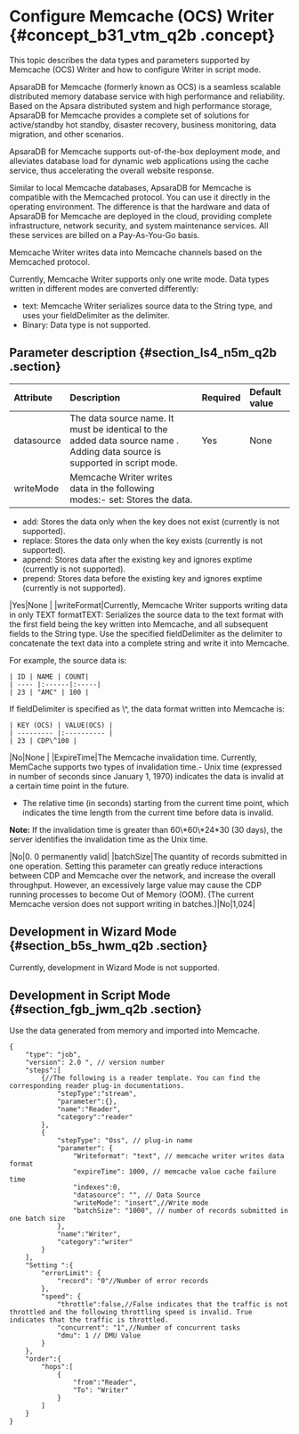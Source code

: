 # Configure Memcache \(OCS\) Writer {#concept_b31_vtm_q2b .concept}

This topic describes the data types and parameters supported by Memcache \(OCS\) Writer and how to configure Writer in script mode.

ApsaraDB for Memcache \(formerly known as OCS\) is a seamless scalable distributed memory database service with high performance and reliability. Based on the Apsara distributed system and high performance storage, ApsaraDB for Memcache provides a complete set of solutions for active/standby hot standby, disaster recovery, business monitoring, data migration, and other scenarios.

ApsaraDB for Memcache supports out-of-the-box deployment mode, and alleviates database load for dynamic web applications using the cache service, thus accelerating the overall website response.

Similar to local Memcache databases, ApsaraDB for Memcache is compatible with the Memcached protocol. You can use it directly in the operating environment. The difference is that the hardware and data of ApsaraDB for Memcache are deployed in the cloud, providing complete infrastructure, network security, and system maintenance services. All these services are billed on a Pay-As-You-Go basis.

Memcache Writer writes data into Memcache channels based on the Memcached protocol.

Currently, Memcache Writer supports only one write mode. Data types written in different modes are converted differently:

-   text: Memcache Writer serializes source data to the String type, and uses your fieldDelimiter as the delimiter.
-   Binary: Data type is not supported.

## Parameter description​ {#section_ls4_n5m_q2b .section}

|Attribute|Description|Required|Default value|
|:--------|:----------|:-------|:------------|
|datasource|The data source name. It must be identical to the added data source name . Adding data source is supported in script mode.|Yes|None|
|writeMode|Memcache Writer writes data in the following modes:-   set: Stores the data.
-   add: Stores the data only when the key does not exist \(currently is not supported\).
-   replace: Stores the data only when the key exists \(currently is not supported\).
-   append: Stores data after the existing key and ignores exptime \(currently is not supported\).
-   prepend: Stores data before the existing key and ignores exptime \(currently is not supported\).

|Yes|None |
|writeFormat|Currently, Memcache Writer supports writing data in only TEXT formatTEXT: Serializes the source data to the text format with the first field being the key written into Memcache, and all subsequent fields to the String type. Use the specified fieldDelimiter as the delimiter to concatenate the text data into a complete string and write it into Memcache.

For example, the source data is:

```
| ID | NAME | COUNT|
| ---- |:------|:-----|
| 23 | "AMC" | 100 |
```

If fieldDelimiter is specified as \\^, the data format written into Memcache is:

```
| KEY (OCS) | VALUE(OCS) |
| --------- |:---------- |
| 23 | CDP\^100 |
```

|No|None |
|ExpireTime|The Memcache invalidation time. Currently, MemCache supports two types of invalidation time.-   Unix time \(expressed in number of seconds since January 1, 1970\) indicates the data is invalid at a certain time point in the future.
-   The relative time \(in seconds\) starting from the current time point, which indicates the time length from the current time before data is invalid.

**Note:** If the invalidation time is greater than 60\\\*60\\\*24\*30 \(30 days\), the server identifies the invalidation time as the Unix time.

 |No|0. 0 permanently valid|
|batchSize|The quantity of records submitted in one operation. Setting this parameter can greatly reduce interactions between CDP and Memcache over the network, and increase the overall throughput. However, an excessively large value may cause the CDP running processes to become Out of Memory \(OOM\). \(The current Memcache version does not support writing in batches.\)|No|1,024|

## Development in Wizard Mode {#section_b5s_hwm_q2b .section}

Currently, development in Wizard Mode is not supported.

## Development in Script Mode {#section_fgb_jwm_q2b .section}

Use the data generated from memory and imported into Memcache.

```
{
    "type": "job",
    "version": 2.0 ", // version number
    "steps":[
        {//The following is a reader template. You can find the corresponding reader plug-in documentations.
            "stepType":"stream",
            "parameter":{},
            "name":"Reader",
            "category":"reader"
        },
        {
            "stepType": "Oss", // plug-in name
            "parameter": {
                "Writeformat": "text", // memcache writer writes data format
                "expireTime": 1000, // memcache value cache failure time
                "indexes":0,
                "datasource": "", // Data Source
                "writeMode": "insert",//Write mode
                "batchSize": "1000", // number of records submitted in one batch size
            },
            "name":"Writer",
            "category":"writer"
        }
    ],
    "Setting ":{
        "errorLimit": {
            "record": "0"//Number of error records
        },
        "speed": {
            "throttle":false,//False indicates that the traffic is not throttled and the following throttling speed is invalid. True indicates that the traffic is throttled.
            "concurrent": "1",//Number of concurrent tasks
            "dmu": 1 // DMU Value
        }
    },
    "order":{
        "hops":[
            {
                "from":"Reader",
                "To": "Writer"
            }
        ]
    }
}
```


